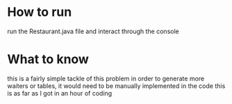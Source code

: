 # How to run
run the Restaurant.java file and interact through the console

# What to know
this is a fairly simple tackle of this problem
in order to generate more waiters or tables, it would need to be manually implemented in the code
this is as far as I got in an hour of coding 
